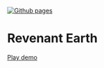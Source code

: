 [![Github pages](https://github.com/Mylapqn/revenant-earth/actions/workflows/main.yml/badge.svg)](https://github.com/Mylapqn/revenant-earth/actions/workflows/main.yml)

# Revenant Earth
[Play demo](https://mylapqn.github.io/revenant-earth/)
